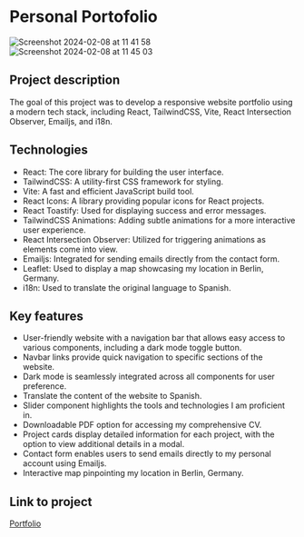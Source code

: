# Personal Portofolio

![Screenshot 2024-02-08 at 11 41 58](https://github.com/tompra/devfolio/assets/143709419/be666bb9-57f4-4eec-8667-edbf7f3ef7e0)
![Screenshot 2024-02-08 at 11 45 03](https://github.com/tompra/devfolio/assets/143709419/e56ed0f4-91bd-409a-88a9-ad8a9098f146)

## Project description

The goal of this project was to develop a responsive website portfolio using a modern tech stack, including React, TailwindCSS, Vite, React Intersection Observer, Emailjs, and i18n. 

## Technologies
- React: The core library for building the user interface.
- TailwindCSS: A utility-first CSS framework for styling.
- Vite: A fast and efficient JavaScript build tool.
- React Icons: A library providing popular icons for React projects.
- React Toastify: Used for displaying success and error messages.
- TailwindCSS Animations: Adding subtle animations for a more interactive user experience.
- React Intersection Observer: Utilized for triggering animations as elements come into view.
- Emailjs: Integrated for sending emails directly from the contact form.
- Leaflet: Used to display a map showcasing my location in Berlin, Germany.
- i18n: Used to translate the original language to Spanish.


## Key features
- User-friendly website with a navigation bar that allows easy access to various components, including a dark mode toggle button.
- Navbar links provide quick navigation to specific sections of the website.
- Dark mode is seamlessly integrated across all components for user preference.
- Translate the content of the website to Spanish.
- Slider component highlights the tools and technologies I am proficient in.
- Downloadable PDF option for accessing my comprehensive CV.
- Project cards display detailed information for each project, with the option to view additional details in a modal.
- Contact form enables users to send emails directly to my personal account using Emailjs.
- Interactive map pinpointing my location in Berlin, Germany.

## Link to project
[Portfolio]((https://tomprayondev.netlify.app/))
